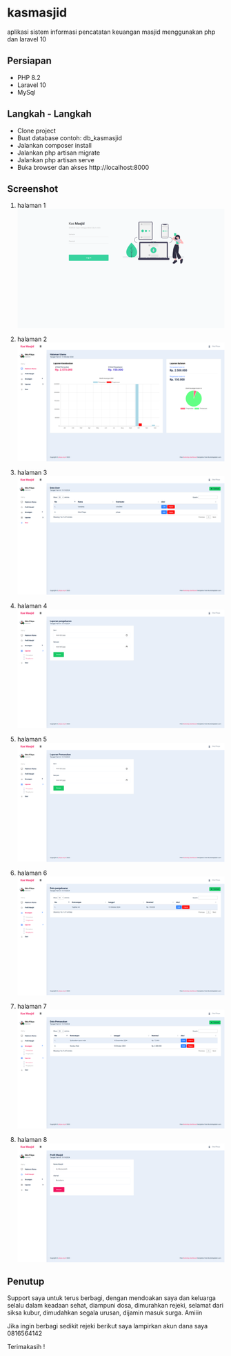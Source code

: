 # kasmasjid
aplikasi sistem informasi pencatatan keuangan masjid menggunakan php dan laravel 10

## Persiapan
- PHP 8.2
- Laravel 10
- MySql

## Langkah - Langkah
- Clone project
- Buat database contoh: db_kasmasjid
- Jalankan composer install
- Jalankan php artisan migrate
- Jalankan php artisan serve
- Buka browser dan akses http://localhost:8000

## Screenshot

1. halaman 1
![Alt Text](images/1.png)

2. halaman 2
![Alt Text](images/2.png)

3. halaman 3
![Alt Text](images/3.png)

4. halaman 4
![Alt Text](images/4.png)

5. halaman 5
![Alt Text](images/5.png)

6. halaman 6
![Alt Text](images/6.png)

7. halaman 7
![Alt Text](images/7.png)

8. halaman 8
![Alt Text](images/8.png)

## Penutup
Support saya untuk terus berbagi, dengan mendoakan saya dan keluarga selalu dalam keadaan sehat, diampuni dosa, dimurahkan rejeki, selamat dari siksa kubur, dimudahkan segala urusan, dijamin masuk surga. Amiiin

Jika ingin berbagi sedikit rejeki berikut saya lampirkan akun dana saya 0816564142

Terimakasih !


